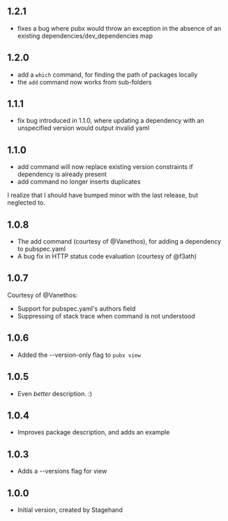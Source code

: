 ## 1.2.1

- fixes a bug where pubx would throw an exception in the absence of
  an existing dependencies/dev_dependencies map

## 1.2.0

- add a `which` command, for finding the path of packages locally
- the `add` command now works from sub-folders

## 1.1.1

- fix bug introduced in 1.1.0, where updating a dependency with an unspecified
  version would output invalid yaml

## 1.1.0

- add command will now replace existing version constraints if dependency is
  already present
- add command no longer inserts duplicates

I realize that I should have bumped minor with the last release, but neglected
to.

## 1.0.8

- The add command (courtesy of @Vanethos), for adding a dependency to
  pubspec.yaml
- A bug fix in HTTP status code evaluation (courtesy of @f3ath)

## 1.0.7

Courtesy of @Vanethos:
- Support for pubspec.yaml's authors field
- Suppressing of stack trace when command is not understood

## 1.0.6

- Added the --version-only flag to `pubx view`

## 1.0.5

- Even _better_ description. :)

## 1.0.4

- Improves package description, and adds an example

## 1.0.3

- Adds a --versions flag for view

## 1.0.0

- Initial version, created by Stagehand

